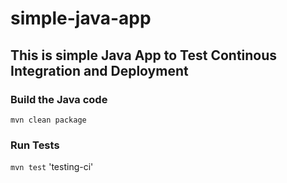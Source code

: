 # simple-java-app
## This is simple Java App to Test Continous Integration and Deployment

### Build the Java code
```mvn clean package```

### Run Tests
```mvn test```
'testing-ci'